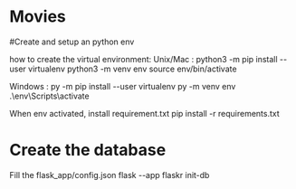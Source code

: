 # Movies

#Create and setup an python env

how to create the virtual environment: 
Unix/Mac : 
python3 -m pip install --user virtualenv
python3 -m venv env
source env/bin/activate

Windows : 
py -m pip install --user virtualenv
py -m venv env
.\env\Scripts\activate

When env activated, install requirement.txt
pip install -r requirements.txt


# Create the database 
Fill the flask_app/config.json
flask --app flaskr init-db        

